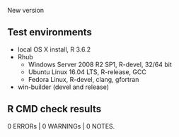 New version

## Test environments
* local OS X install, R 3.6.2
* Rhub
  * Windows Server 2008 R2 SP1, R-devel, 32/64 bit
  * Ubuntu Linux 16.04 LTS, R-release, GCC
  * Fedora Linux, R-devel, clang, gfortran
* win-builder (devel and release)

## R CMD check results

0 ERRORs | 0 WARNINGs | 0 NOTES.


